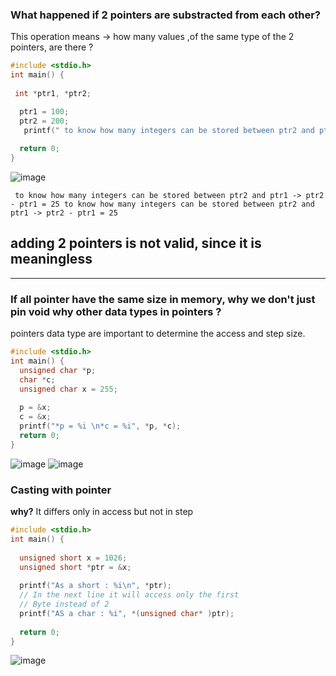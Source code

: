 ### What happened if 2 pointers are substracted from each other?
This operation means -> how many values ,of the same type of the 2 pointers, are there ?


```c
#include <stdio.h>
int main() {
  
 int *ptr1, *ptr2;

  ptr1 = 100;
  ptr2 = 200;
   printf(" to know how many integers can be stored between ptr2 and ptr1 -> ptr2 - ptr1 = %i", ptr2 - ptr1); // ((200 - 100)/sizeof(int )
 
  return 0;
}
```
![image](https://github.com/toqaezzatly/C_SelfStudying/assets/104696786/c6a95bd4-908b-4459-be57-6f4e6747390e)
```
 to know how many integers can be stored between ptr2 and ptr1 -> ptr2 - ptr1 = 25 to know how many integers can be stored between ptr2 and ptr1 -> ptr2 - ptr1 = 25
```
## adding 2 pointers is not valid, since it is meaningless
------------------------------------------------------------------
### If all pointer have the same size in memory,  why we don't just pin **void** why other data types in pointers ?
pointers data type are important to determine the access and step size.
```c
#include <stdio.h>
int main() {
  unsigned char *p;
  char *c;
  unsigned char x = 255;
  
  p = &x;
  c = &x;
  printf("*p = %i \n*c = %i", *p, *c);
  return 0;
}
```
![image](https://github.com/toqaezzatly/C_SelfStudying/assets/104696786/1d579098-e92b-44e6-a703-ecfc6f01d3ef) ![image](https://github.com/toqaezzatly/C_SelfStudying/assets/104696786/796bc2f4-91db-4a53-b76e-a9eb361a7c50)


### Casting with pointer 
**why?**
It differs only in access but not in step 
```c
#include <stdio.h>
int main() {
  
  unsigned short x = 1026;
  unsigned short *ptr = &x;
  
  printf("As a short : %i\n", *ptr);
  // In the next line it will access only the first
  // Byte instead of 2
  printf("AS a char : %i", *(unsigned char* )ptr);
 
  return 0;
}
```
![image](https://github.com/toqaezzatly/C_SelfStudying/assets/104696786/38c14c60-b66c-448d-8355-be215c2c3629)

